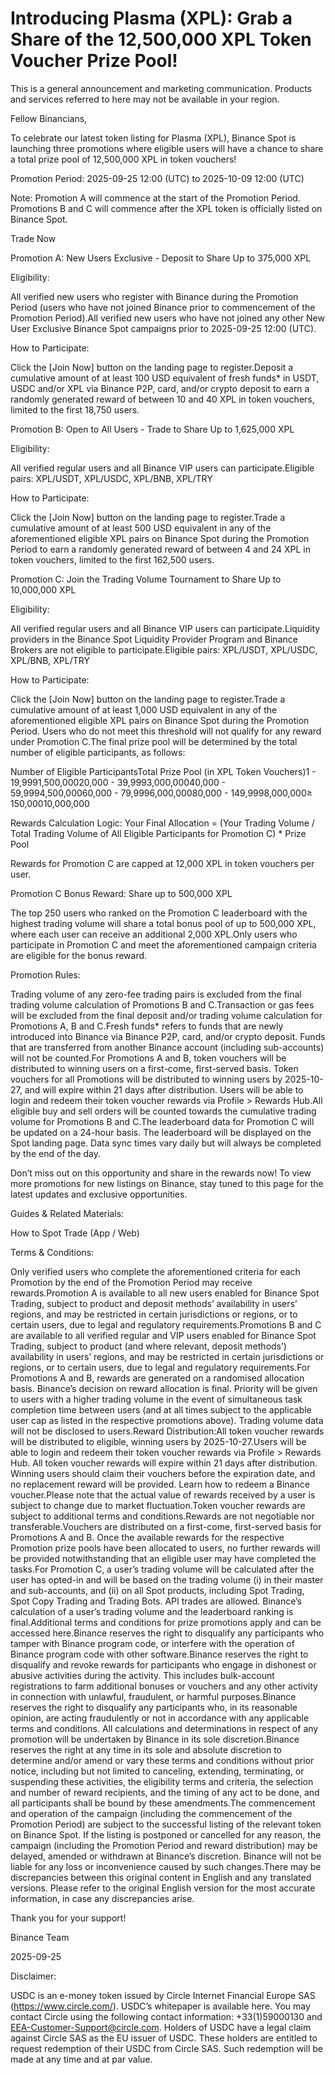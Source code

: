 # Introducing Plasma (XPL): Grab a Share of the 12,500,000 XPL Token Voucher Prize Pool!

This is a general announcement and marketing communication. Products and services referred to here may not be available in your region.

Fellow Binancians,

To celebrate our latest token listing for Plasma (XPL), Binance Spot is launching three promotions where eligible users will have a chance to share a total prize pool of 12,500,000 XPL in token vouchers! 

Promotion Period: 2025-09-25 12:00 (UTC) to 2025-10-09 12:00 (UTC)

Note: Promotion A will commence at the start of the Promotion Period. Promotions B and C will commence after the XPL token is officially listed on Binance Spot.

Trade Now

Promotion A: New Users Exclusive - Deposit to Share Up to 375,000 XPL

Eligibility: 

All verified new users who register with Binance during the Promotion Period (users who have not joined Binance prior to commencement of the Promotion Period).All verified new users who have not joined any other New User Exclusive Binance Spot campaigns prior to 2025-09-25 12:00 (UTC).

How to Participate:

Click the [Join Now] button on the landing page to register.Deposit a cumulative amount of at least 100 USD equivalent of fresh funds* in USDT, USDC and/or XPL via Binance P2P, card, and/or crypto deposit to earn a randomly generated reward of between 10 and 40 XPL in token vouchers, limited to the first 18,750 users.

Promotion B: Open to All Users - Trade to Share Up to 1,625,000 XPL

Eligibility: 

All verified regular users and all Binance VIP users can participate.Eligible pairs: XPL/USDT, XPL/USDC, XPL/BNB, XPL/TRY

How to Participate:

Click the [Join Now] button on the landing page to register.Trade a cumulative amount of at least 500 USD equivalent in any of the aforementioned eligible XPL pairs on Binance Spot during the Promotion Period to earn a randomly generated reward of between 4 and 24 XPL in token vouchers, limited to the first 162,500 users.

Promotion C: Join the Trading Volume Tournament to Share Up to 10,000,000 XPL

Eligibility: 

All verified regular users and all Binance VIP users can participate.Liquidity providers in the Binance Spot Liquidity Provider Program and Binance Brokers are not eligible to participate.Eligible pairs: XPL/USDT, XPL/USDC, XPL/BNB, XPL/TRY

How to Participate:

Click the [Join Now] button on the landing page to register.Trade a cumulative amount of at least 1,000 USD equivalent in any of the aforementioned eligible XPL pairs on Binance Spot during the Promotion Period. Users who do not meet this threshold will not qualify for any reward under Promotion C.The final prize pool will be determined by the total number of eligible participants, as follows:

Number of Eligible ParticipantsTotal Prize Pool (in XPL Token Vouchers)1 - 19,9991,500,00020,000 - 39,9993,000,00040,000 - 59,9994,500,00060,000 - 79,9996,000,00080,000 - 149,9998,000,000≥ 150,00010,000,000

Rewards Calculation Logic: Your Final Allocation = (Your Trading Volume / Total Trading Volume of All Eligible Participants for Promotion C) * Prize Pool 

Rewards for Promotion C are capped at 12,000 XPL in token vouchers per user.

Promotion C Bonus Reward: Share up to 500,000 XPL

The top 250 users who ranked on the Promotion C leaderboard with the highest trading volume will share a total bonus pool of up to 500,000 XPL, where each user can receive an additional 2,000 XPL.Only users who participate in Promotion C and meet the aforementioned campaign criteria are eligible for the bonus reward.

Promotion Rules:

Trading volume of any zero-fee trading pairs is excluded from the final trading volume calculation of Promotions B and C.Transaction or gas fees will be excluded from the final deposit and/or trading volume calculation for Promotions A, B and C.Fresh funds* refers to funds that are newly introduced into Binance via Binance P2P, card, and/or crypto deposit. Funds that are transferred from another Binance account (including sub-accounts) will not be counted.For Promotions A and B, token vouchers will be distributed to winning users on a first-come, first-served basis. Token vouchers for all Promotions will be distributed to winning users by 2025-10-27, and will expire within 21 days after distribution. Users will be able to login and redeem their token voucher rewards via Profile > Rewards Hub.All eligible buy and sell orders will be counted towards the cumulative trading volume for Promotions B and C.The leaderboard data for Promotion C will be updated on a 24-hour basis. The leaderboard will be displayed on the Spot landing page. Data sync times vary daily but will always be completed by the end of the day.

Don’t miss out on this opportunity and share in the rewards now! To view more promotions for new listings on Binance, stay tuned to this page for the latest updates and exclusive opportunities.

Guides & Related Materials:

How to Spot Trade (App / Web)

Terms & Conditions:

Only verified users who complete the aforementioned criteria for each Promotion by the end of the Promotion Period may receive rewards.Promotion A is available to all new users enabled for Binance Spot Trading, subject to product and deposit methods’ availability in users’ regions, and may be restricted in certain jurisdictions or regions, or to certain users, due to legal and regulatory requirements.Promotions B and C are available to all verified regular and VIP users enabled for Binance Spot Trading, subject to product (and where relevant, deposit methods’) availability in users’ regions, and may be restricted in certain jurisdictions or regions, or to certain users, due to legal and regulatory requirements.For Promotions A and B, rewards are generated on a randomised allocation basis. Binance’s decision on reward allocation is final. Priority will be given to users with a higher trading volume in the event of simultaneous task completion time between users (and at all times subject to the applicable user cap as listed in the respective promotions above). Trading volume data will not be disclosed to users.Reward Distribution:All token voucher rewards will be distributed to eligible, winning users by 2025-10-27.Users will be able to login and redeem their token voucher rewards via Profile > Rewards Hub. All token voucher rewards will expire within 21 days after distribution. Winning users should claim their vouchers before the expiration date, and no replacement reward will be provided. Learn how to redeem a Binance voucher.Please note that the actual value of rewards received by a user is subject to change due to market fluctuation.Token voucher rewards are subject to additional terms and conditions.Rewards are not negotiable nor transferable.Vouchers are distributed on a first-come, first-served basis for Promotions A and B. Once the available rewards for the respective Promotion prize pools have been allocated to users, no further rewards will be provided notwithstanding that an eligible user may have completed the tasks.For Promotion C, a user’s trading volume will be calculated after the user has opted-in and will be based on the trading volume (i) in their master and sub-accounts, and (ii) on all Spot products, including Spot Trading, Spot Copy Trading and Trading Bots. API trades are allowed. Binance’s calculation of a user’s trading volume and the leaderboard ranking is final.Additional terms and conditions for prize promotions apply and can be accessed here.Binance reserves the right to disqualify any participants who tamper with Binance program code, or interfere with the operation of Binance program code with other software.Binance reserves the right to disqualify and revoke rewards for participants who engage in dishonest or abusive activities during the activity. This includes bulk-account registrations to farm additional bonuses or vouchers and any other activity in connection with unlawful, fraudulent, or harmful purposes.Binance reserves the right to disqualify any participants who, in its reasonable opinion, are acting fraudulently or not in accordance with any applicable terms and conditions. All calculations and determinations in respect of any promotion will be undertaken by Binance in its sole discretion.Binance reserves the right at any time in its sole and absolute discretion to determine and/or amend or vary these terms and conditions without prior notice, including but not limited to canceling, extending, terminating, or suspending these activities, the eligibility terms and criteria, the selection and number of reward recipients, and the timing of any act to be done, and all participants shall be bound by these amendments.The commencement and operation of the campaign (including the commencement of the Promotion Period) are subject to the successful listing of the relevant token on Binance Spot. If the listing is postponed or cancelled for any reason, the campaign (including the Promotion Period and reward distribution) may be delayed, amended or withdrawn at Binance’s discretion. Binance will not be liable for any loss or inconvenience caused by such changes.There may be discrepancies between this original content in English and any translated versions. Please refer to the original English version for the most accurate information, in case any discrepancies arise.

Thank you for your support!

Binance Team

2025-09-25

Disclaimer:

USDC is an e-money token issued by Circle Internet Financial Europe SAS (https://www.circle.com/). USDC’s whitepaper is available here. You may contact Circle using the following contact information: +33(1)59000130 and EEA-Customer-Support@circle.com. Holders of USDC have a legal claim against Circle SAS as the EU issuer of USDC. These holders are entitled to request redemption of their USDC from Circle SAS. Such redemption will be made at any time and at par value.